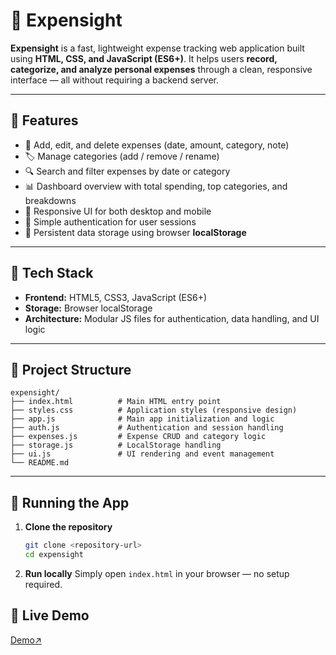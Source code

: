 # 🧾 Expensight

**Expensight** is a fast, lightweight expense tracking web application built using **HTML, CSS, and JavaScript (ES6+)**.
It helps users **record, categorize, and analyze personal expenses** through a clean, responsive interface — all without requiring a backend server.

---

## 🚀 Features

* 💸 Add, edit, and delete expenses (date, amount, category, note)
* 🏷️ Manage categories (add / remove / rename)
* 🔍 Search and filter expenses by date or category
* 📊 Dashboard overview with total spending, top categories, and breakdowns
* 📱 Responsive UI for both desktop and mobile
* 🔐 Simple authentication for user sessions
* 💾 Persistent data storage using browser **localStorage**

---

## 🧰 Tech Stack

* **Frontend:** HTML5, CSS3, JavaScript (ES6+)
* **Storage:** Browser localStorage
* **Architecture:** Modular JS files for authentication, data handling, and UI logic

---

## 📁 Project Structure

```
expensight/
├── index.html          # Main HTML entry point  
├── styles.css          # Application styles (responsive design)  
├── app.js              # Main app initialization and logic  
├── auth.js             # Authentication and session handling  
├── expenses.js         # Expense CRUD and category logic  
├── storage.js          # LocalStorage handling  
├── ui.js               # UI rendering and event management  
└── README.md
```

---

## 🧩 Running the App

1. **Clone the repository**

   ```bash
   git clone <repository-url>
   cd expensight
   ```
2. **Run locally**
   Simply open `index.html` in your browser — no setup required.

## 🔗 Live Demo 

[Demo↗️](https://expensight.vercel.app/)

